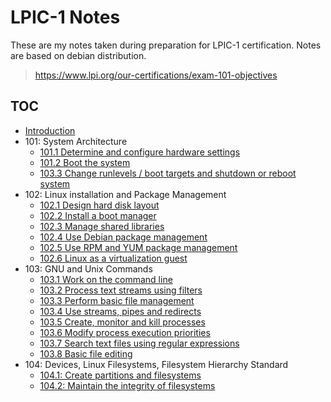 # LPIC-1 Notes

These are my notes taken during preparation for LPIC-1 certification. Notes are based on debian distribution.

> https://www.lpi.org/our-certifications/exam-101-objectives

## TOC

* [Introduction](./introduction)
* 101: System Architecture
  * [101.1 Determine and configure hardware settings](./101/1)
  * [101.2 Boot the system](./101/2)
  * [103.3 Change runlevels / boot targets and shutdown or reboot system](./101/3)
* 102: Linux installation and Package Management
  * [102.1 Design hard disk layout](./102/1)
  * [102.2 Install a boot manager](./102/2)
  * [102.3 Manage shared libraries](./102/3)
  * [102.4 Use Debian package management](./102/4)
  * [102.5 Use RPM and YUM package management](./102/5)
  * [102.6 Linux as a virtualization guest](./102/6)
* 103: GNU and Unix Commands
  * [103.1 Work on the command line](./103/1)
  * [103.2 Process text streams using filters](./103/2)
  * [103.3 Perform basic file management](./103/3)
  * [103.4 Use streams, pipes and redirects](./103/4)
  * [103.5 Create, monitor and kill processes](./103/5)
  * [103.6 Modify process execution priorities](./103/6)
  * [103.7 Search text files using regular expressions](./103/7)
  * [103.8 Basic file editing](./103/8)
* 104: Devices, Linux Filesystems, Filesystem Hierarchy Standard
  * [104.1: Create partitions and filesystems](./104/1)
  * [104.2: Maintain the integrity of filesystems](./104/2)
